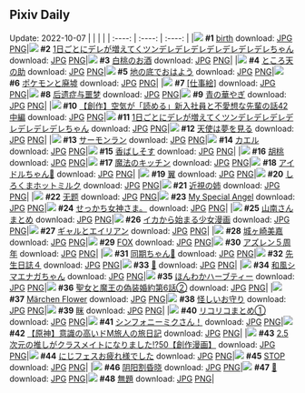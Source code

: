 ## Pixiv Daily
Update: 2022-10-07
|      |      |      |
| :----: | :----: | :----: |
|![](https://pixiv.microyu.workers.dev/c/240x480/img-master/img/2022/10/05/00/00/16/101691159_p0_master1200.jpg) **#1** [birth](https://www.pixiv.net/artworks/101691159) download: [JPG](https://pixiv.microyu.workers.dev/img-original/img/2022/10/05/00/00/16/101691159_p0.jpg) [PNG](https://pixiv.microyu.workers.dev/img-original/img/2022/10/05/00/00/16/101691159_p0.png)|![](https://pixiv.microyu.workers.dev/c/240x480/img-master/img/2022/10/05/00/00/22/101691203_p0_master1200.jpg) **#2** [1日ごとにデレが増えてくツンデレデレデレデレデレデレデレちゃん](https://www.pixiv.net/artworks/101691203) download: [JPG](https://pixiv.microyu.workers.dev/img-original/img/2022/10/05/00/00/22/101691203_p0.jpg) [PNG](https://pixiv.microyu.workers.dev/img-original/img/2022/10/05/00/00/22/101691203_p0.png)|![](https://pixiv.microyu.workers.dev/c/240x480/img-master/img/2022/10/05/00/00/19/101691186_p0_master1200.jpg) **#3** [白桃のお酒](https://www.pixiv.net/artworks/101691186) download: [JPG](https://pixiv.microyu.workers.dev/img-original/img/2022/10/05/00/00/19/101691186_p0.jpg) [PNG](https://pixiv.microyu.workers.dev/img-original/img/2022/10/05/00/00/19/101691186_p0.png)|
|![](https://pixiv.microyu.workers.dev/c/240x480/img-master/img/2022/10/05/00/00/15/101691158_p0_master1200.jpg) **#4** [ところ天の助](https://www.pixiv.net/artworks/101691158) download: [JPG](https://pixiv.microyu.workers.dev/img-original/img/2022/10/05/00/00/15/101691158_p0.jpg) [PNG](https://pixiv.microyu.workers.dev/img-original/img/2022/10/05/00/00/15/101691158_p0.png)|![](https://pixiv.microyu.workers.dev/c/240x480/img-master/img/2022/10/05/07/30/01/101696832_p0_master1200.jpg) **#5** [地の底でおはよう](https://www.pixiv.net/artworks/101696832) download: [JPG](https://pixiv.microyu.workers.dev/img-original/img/2022/10/05/07/30/01/101696832_p0.jpg) [PNG](https://pixiv.microyu.workers.dev/img-original/img/2022/10/05/07/30/01/101696832_p0.png)|![](https://pixiv.microyu.workers.dev/c/240x480/img-master/img/2022/10/06/00/19/01/101713018_p0_master1200.jpg) **#6** [ポケモンと廃墟](https://www.pixiv.net/artworks/101713018) download: [JPG](https://pixiv.microyu.workers.dev/img-original/img/2022/10/06/00/19/01/101713018_p0.jpg) [PNG](https://pixiv.microyu.workers.dev/img-original/img/2022/10/06/00/19/01/101713018_p0.png)|
|![](https://pixiv.microyu.workers.dev/c/240x480/img-master/img/2022/10/05/00/00/13/101691138_p0_master1200.jpg) **#7** [[仕事絵]](https://www.pixiv.net/artworks/101691138) download: [JPG](https://pixiv.microyu.workers.dev/img-original/img/2022/10/05/00/00/13/101691138_p0.jpg) [PNG](https://pixiv.microyu.workers.dev/img-original/img/2022/10/05/00/00/13/101691138_p0.png)|![](https://pixiv.microyu.workers.dev/c/240x480/img-master/img/2022/10/06/13/25/27/101721330_p0_master1200.jpg) **#8** [后遗症与噩梦](https://www.pixiv.net/artworks/101721330) download: [JPG](https://pixiv.microyu.workers.dev/img-original/img/2022/10/06/13/25/27/101721330_p0.jpg) [PNG](https://pixiv.microyu.workers.dev/img-original/img/2022/10/06/13/25/27/101721330_p0.png)|![](https://pixiv.microyu.workers.dev/c/240x480/img-master/img/2022/10/05/09/45/03/101697956_p0_master1200.jpg) **#9** [青の華やぎ](https://www.pixiv.net/artworks/101697956) download: [JPG](https://pixiv.microyu.workers.dev/img-original/img/2022/10/05/09/45/03/101697956_p0.jpg) [PNG](https://pixiv.microyu.workers.dev/img-original/img/2022/10/05/09/45/03/101697956_p0.png)|
|![](https://pixiv.microyu.workers.dev/c/240x480/img-master/img/2022/10/06/18/50/08/101725714_p0_master1200.jpg) **#10** [【創作】空気が「読める」新入社員と不愛想な先輩の話42中編](https://www.pixiv.net/artworks/101725714) download: [JPG](https://pixiv.microyu.workers.dev/img-original/img/2022/10/06/18/50/08/101725714_p0.jpg) [PNG](https://pixiv.microyu.workers.dev/img-original/img/2022/10/06/18/50/08/101725714_p0.png)|![](https://pixiv.microyu.workers.dev/c/240x480/img-master/img/2022/10/06/00/00/01/101712235_p0_master1200.jpg) **#11** [1日ごとにデレが増えてくツンデレデレデレデレデレデレデレちゃん](https://www.pixiv.net/artworks/101712235) download: [JPG](https://pixiv.microyu.workers.dev/img-original/img/2022/10/06/00/00/01/101712235_p0.jpg) [PNG](https://pixiv.microyu.workers.dev/img-original/img/2022/10/06/00/00/01/101712235_p0.png)|![](https://pixiv.microyu.workers.dev/c/240x480/img-master/img/2022/10/06/00/07/56/101712646_p0_master1200.jpg) **#12** [天使は夢を見る](https://www.pixiv.net/artworks/101712646) download: [JPG](https://pixiv.microyu.workers.dev/img-original/img/2022/10/06/00/07/56/101712646_p0.jpg) [PNG](https://pixiv.microyu.workers.dev/img-original/img/2022/10/06/00/07/56/101712646_p0.png)|
|![](https://pixiv.microyu.workers.dev/c/240x480/img-master/img/2022/10/06/00/11/47/101712796_p0_master1200.jpg) **#13** [サーモンラン](https://www.pixiv.net/artworks/101712796) download: [JPG](https://pixiv.microyu.workers.dev/img-original/img/2022/10/06/00/11/47/101712796_p0.jpg) [PNG](https://pixiv.microyu.workers.dev/img-original/img/2022/10/06/00/11/47/101712796_p0.png)|![](https://pixiv.microyu.workers.dev/c/240x480/img-master/img/2022/10/06/00/00/14/101712340_p0_master1200.jpg) **#14** [カエル](https://www.pixiv.net/artworks/101712340) download: [JPG](https://pixiv.microyu.workers.dev/img-original/img/2022/10/06/00/00/14/101712340_p0.jpg) [PNG](https://pixiv.microyu.workers.dev/img-original/img/2022/10/06/00/00/14/101712340_p0.png)|![](https://pixiv.microyu.workers.dev/c/240x480/img-master/img/2022/10/05/00/00/23/101691207_p0_master1200.jpg) **#15** [香ばしそす](https://www.pixiv.net/artworks/101691207) download: [JPG](https://pixiv.microyu.workers.dev/img-original/img/2022/10/05/00/00/23/101691207_p0.jpg) [PNG](https://pixiv.microyu.workers.dev/img-original/img/2022/10/05/00/00/23/101691207_p0.png)|
|![](https://pixiv.microyu.workers.dev/c/240x480/img-master/img/2022/10/05/18/30/01/101704199_p0_master1200.jpg) **#16** [胡桃](https://www.pixiv.net/artworks/101704199) download: [JPG](https://pixiv.microyu.workers.dev/img-original/img/2022/10/05/18/30/01/101704199_p0.jpg) [PNG](https://pixiv.microyu.workers.dev/img-original/img/2022/10/05/18/30/01/101704199_p0.png)|![](https://pixiv.microyu.workers.dev/c/240x480/img-master/img/2022/10/05/20/09/05/101706330_p0_master1200.jpg) **#17** [魔法のキッチン](https://www.pixiv.net/artworks/101706330) download: [JPG](https://pixiv.microyu.workers.dev/img-original/img/2022/10/05/20/09/05/101706330_p0.jpg) [PNG](https://pixiv.microyu.workers.dev/img-original/img/2022/10/05/20/09/05/101706330_p0.png)|![](https://pixiv.microyu.workers.dev/c/240x480/img-master/img/2022/10/06/00/07/11/101712664_p0_master1200.jpg) **#18** [アイドルちゃん💌](https://www.pixiv.net/artworks/101712664) download: [JPG](https://pixiv.microyu.workers.dev/img-original/img/2022/10/06/00/07/11/101712664_p0.jpg) [PNG](https://pixiv.microyu.workers.dev/img-original/img/2022/10/06/00/07/11/101712664_p0.png)|
|![](https://pixiv.microyu.workers.dev/c/240x480/img-master/img/2022/10/05/00/00/10/101691116_p0_master1200.jpg) **#19** [翼](https://www.pixiv.net/artworks/101691116) download: [JPG](https://pixiv.microyu.workers.dev/img-original/img/2022/10/05/00/00/10/101691116_p0.jpg) [PNG](https://pixiv.microyu.workers.dev/img-original/img/2022/10/05/00/00/10/101691116_p0.png)|![](https://pixiv.microyu.workers.dev/c/240x480/img-master/img/2022/10/05/22/38/20/101710002_p0_master1200.jpg) **#20** [しろくまホットミルク](https://www.pixiv.net/artworks/101710002) download: [JPG](https://pixiv.microyu.workers.dev/img-original/img/2022/10/05/22/38/20/101710002_p0.jpg) [PNG](https://pixiv.microyu.workers.dev/img-original/img/2022/10/05/22/38/20/101710002_p0.png)|![](https://pixiv.microyu.workers.dev/c/240x480/img-master/img/2022/10/05/00/03/45/101691416_p0_master1200.jpg) **#21** [近視の姉](https://www.pixiv.net/artworks/101691416) download: [JPG](https://pixiv.microyu.workers.dev/img-original/img/2022/10/05/00/03/45/101691416_p0.jpg) [PNG](https://pixiv.microyu.workers.dev/img-original/img/2022/10/05/00/03/45/101691416_p0.png)|
|![](https://pixiv.microyu.workers.dev/c/240x480/img-master/img/2022/10/05/01/51/47/101693777_p0_master1200.jpg) **#22** [无题](https://www.pixiv.net/artworks/101693777) download: [JPG](https://pixiv.microyu.workers.dev/img-original/img/2022/10/05/01/51/47/101693777_p0.jpg) [PNG](https://pixiv.microyu.workers.dev/img-original/img/2022/10/05/01/51/47/101693777_p0.png)|![](https://pixiv.microyu.workers.dev/c/240x480/img-master/img/2022/10/06/20/25/58/101727778_p0_master1200.jpg) **#23** [My Special Angel](https://www.pixiv.net/artworks/101727778) download: [JPG](https://pixiv.microyu.workers.dev/img-original/img/2022/10/06/20/25/58/101727778_p0.jpg) [PNG](https://pixiv.microyu.workers.dev/img-original/img/2022/10/06/20/25/58/101727778_p0.png)|![](https://pixiv.microyu.workers.dev/c/240x480/img-master/img/2022/10/05/16/09/25/101702017_p0_master1200.jpg) **#24** [せっかち女神さま。](https://www.pixiv.net/artworks/101702017) download: [JPG](https://pixiv.microyu.workers.dev/img-original/img/2022/10/05/16/09/25/101702017_p0.jpg) [PNG](https://pixiv.microyu.workers.dev/img-original/img/2022/10/05/16/09/25/101702017_p0.png)|
|![](https://pixiv.microyu.workers.dev/c/240x480/img-master/img/2022/10/05/23/07/37/101710796_p0_master1200.jpg) **#25** [山南さんまとめ](https://www.pixiv.net/artworks/101710796) download: [JPG](https://pixiv.microyu.workers.dev/img-original/img/2022/10/05/23/07/37/101710796_p0.jpg) [PNG](https://pixiv.microyu.workers.dev/img-original/img/2022/10/05/23/07/37/101710796_p0.png)|![](https://pixiv.microyu.workers.dev/c/240x480/img-master/img/2022/10/05/05/24/33/101695848_p0_master1200.jpg) **#26** [イカから始まる少女漫画](https://www.pixiv.net/artworks/101695848) download: [JPG](https://pixiv.microyu.workers.dev/img-original/img/2022/10/05/05/24/33/101695848_p0.jpg) [PNG](https://pixiv.microyu.workers.dev/img-original/img/2022/10/05/05/24/33/101695848_p0.png)|![](https://pixiv.microyu.workers.dev/c/240x480/img-master/img/2022/10/05/05/27/00/101695869_p0_master1200.jpg) **#27** [ギャルとエイリアン](https://www.pixiv.net/artworks/101695869) download: [JPG](https://pixiv.microyu.workers.dev/img-original/img/2022/10/05/05/27/00/101695869_p0.jpg) [PNG](https://pixiv.microyu.workers.dev/img-original/img/2022/10/05/05/27/00/101695869_p0.png)|
|![](https://pixiv.microyu.workers.dev/c/240x480/img-master/img/2022/10/05/00/00/11/101691127_p0_master1200.jpg) **#28** [城ヶ崎美嘉](https://www.pixiv.net/artworks/101691127) download: [JPG](https://pixiv.microyu.workers.dev/img-original/img/2022/10/05/00/00/11/101691127_p0.jpg) [PNG](https://pixiv.microyu.workers.dev/img-original/img/2022/10/05/00/00/11/101691127_p0.png)|![](https://pixiv.microyu.workers.dev/c/240x480/img-master/img/2022/10/05/17/24/28/101703136_p0_master1200.jpg) **#29** [FOX](https://www.pixiv.net/artworks/101703136) download: [JPG](https://pixiv.microyu.workers.dev/img-original/img/2022/10/05/17/24/28/101703136_p0.jpg) [PNG](https://pixiv.microyu.workers.dev/img-original/img/2022/10/05/17/24/28/101703136_p0.png)|![](https://pixiv.microyu.workers.dev/c/240x480/img-master/img/2022/10/05/00/45/23/101692568_p0_master1200.jpg) **#30** [アズレン５周年](https://www.pixiv.net/artworks/101692568) download: [JPG](https://pixiv.microyu.workers.dev/img-original/img/2022/10/05/00/45/23/101692568_p0.jpg) [PNG](https://pixiv.microyu.workers.dev/img-original/img/2022/10/05/00/45/23/101692568_p0.png)|
|![](https://pixiv.microyu.workers.dev/c/240x480/img-master/img/2022/10/05/00/04/58/101691468_p0_master1200.jpg) **#31** [同期ちゃん👣](https://www.pixiv.net/artworks/101691468) download: [JPG](https://pixiv.microyu.workers.dev/img-original/img/2022/10/05/00/04/58/101691468_p0.jpg) [PNG](https://pixiv.microyu.workers.dev/img-original/img/2022/10/05/00/04/58/101691468_p0.png)|![](https://pixiv.microyu.workers.dev/c/240x480/img-master/img/2022/10/06/17/34/30/101724335_p0_master1200.jpg) **#32** [先生日誌４](https://www.pixiv.net/artworks/101724335) download: [JPG](https://pixiv.microyu.workers.dev/img-original/img/2022/10/06/17/34/30/101724335_p0.jpg) [PNG](https://pixiv.microyu.workers.dev/img-original/img/2022/10/06/17/34/30/101724335_p0.png)|![](https://pixiv.microyu.workers.dev/c/240x480/img-master/img/2022/10/05/00/00/18/101691182_p0_master1200.jpg) **#33** [🍅](https://www.pixiv.net/artworks/101691182) download: [JPG](https://pixiv.microyu.workers.dev/img-original/img/2022/10/05/00/00/18/101691182_p0.jpg) [PNG](https://pixiv.microyu.workers.dev/img-original/img/2022/10/05/00/00/18/101691182_p0.png)|
|![](https://pixiv.microyu.workers.dev/c/240x480/img-master/img/2022/10/05/00/00/04/101691080_p0_master1200.jpg) **#34** [和風シマエナガちゃん](https://www.pixiv.net/artworks/101691080) download: [JPG](https://pixiv.microyu.workers.dev/img-original/img/2022/10/05/00/00/04/101691080_p0.jpg) [PNG](https://pixiv.microyu.workers.dev/img-original/img/2022/10/05/00/00/04/101691080_p0.png)|![](https://pixiv.microyu.workers.dev/c/240x480/img-master/img/2022/10/06/22/56/11/101731624_p0_master1200.jpg) **#35** [ほんわかハーブティー](https://www.pixiv.net/artworks/101731624) download: [JPG](https://pixiv.microyu.workers.dev/img-original/img/2022/10/06/22/56/11/101731624_p0.jpg) [PNG](https://pixiv.microyu.workers.dev/img-original/img/2022/10/06/22/56/11/101731624_p0.png)|![](https://pixiv.microyu.workers.dev/c/240x480/img-master/img/2022/10/05/18/00/10/101703724_p0_master1200.jpg) **#36** [聖女と魔王の偽装婚約第6話②](https://www.pixiv.net/artworks/101703724) download: [JPG](https://pixiv.microyu.workers.dev/img-original/img/2022/10/05/18/00/10/101703724_p0.jpg) [PNG](https://pixiv.microyu.workers.dev/img-original/img/2022/10/05/18/00/10/101703724_p0.png)|
|![](https://pixiv.microyu.workers.dev/c/240x480/img-master/img/2022/10/06/00/00/10/101712303_p0_master1200.jpg) **#37** [Märchen Flower](https://www.pixiv.net/artworks/101712303) download: [JPG](https://pixiv.microyu.workers.dev/img-original/img/2022/10/06/00/00/10/101712303_p0.jpg) [PNG](https://pixiv.microyu.workers.dev/img-original/img/2022/10/06/00/00/10/101712303_p0.png)|![](https://pixiv.microyu.workers.dev/c/240x480/img-master/img/2022/10/06/00/14/28/101712884_p0_master1200.jpg) **#38** [怪しいお守り](https://www.pixiv.net/artworks/101712884) download: [JPG](https://pixiv.microyu.workers.dev/img-original/img/2022/10/06/00/14/28/101712884_p0.jpg) [PNG](https://pixiv.microyu.workers.dev/img-original/img/2022/10/06/00/14/28/101712884_p0.png)|![](https://pixiv.microyu.workers.dev/c/240x480/img-master/img/2022/10/06/13/11/29/101721154_p0_master1200.jpg) **#39** [眯](https://www.pixiv.net/artworks/101721154) download: [JPG](https://pixiv.microyu.workers.dev/img-original/img/2022/10/06/13/11/29/101721154_p0.jpg) [PNG](https://pixiv.microyu.workers.dev/img-original/img/2022/10/06/13/11/29/101721154_p0.png)|
|![](https://pixiv.microyu.workers.dev/c/240x480/img-master/img/2022/10/06/13/00/36/101721013_p0_master1200.jpg) **#40** [リコリコまとめ①](https://www.pixiv.net/artworks/101721013) download: [JPG](https://pixiv.microyu.workers.dev/img-original/img/2022/10/06/13/00/36/101721013_p0.jpg) [PNG](https://pixiv.microyu.workers.dev/img-original/img/2022/10/06/13/00/36/101721013_p0.png)|![](https://pixiv.microyu.workers.dev/c/240x480/img-master/img/2022/10/06/00/00/08/101712292_p0_master1200.jpg) **#41** [シンフォニーミクさん！](https://www.pixiv.net/artworks/101712292) download: [JPG](https://pixiv.microyu.workers.dev/img-original/img/2022/10/06/00/00/08/101712292_p0.jpg) [PNG](https://pixiv.microyu.workers.dev/img-original/img/2022/10/06/00/00/08/101712292_p0.png)|![](https://pixiv.microyu.workers.dev/c/240x480/img-master/img/2022/10/06/19/10/29/101726153_p0_master1200.jpg) **#42** [【原神】意識の高いドM旅人の旅日記](https://www.pixiv.net/artworks/101726153) download: [JPG](https://pixiv.microyu.workers.dev/img-original/img/2022/10/06/19/10/29/101726153_p0.jpg) [PNG](https://pixiv.microyu.workers.dev/img-original/img/2022/10/06/19/10/29/101726153_p0.png)|
|![](https://pixiv.microyu.workers.dev/c/240x480/img-master/img/2022/10/05/00/00/57/101691294_p0_master1200.jpg) **#43** [2.5次元の推しがクラスメイトになりました!?50【創作漫画】](https://www.pixiv.net/artworks/101691294) download: [JPG](https://pixiv.microyu.workers.dev/img-original/img/2022/10/05/00/00/57/101691294_p0.jpg) [PNG](https://pixiv.microyu.workers.dev/img-original/img/2022/10/05/00/00/57/101691294_p0.png)|![](https://pixiv.microyu.workers.dev/c/240x480/img-master/img/2022/10/06/19/36/16/101726646_p0_master1200.jpg) **#44** [にじフェスお疲れ様でした](https://www.pixiv.net/artworks/101726646) download: [JPG](https://pixiv.microyu.workers.dev/img-original/img/2022/10/06/19/36/16/101726646_p0.jpg) [PNG](https://pixiv.microyu.workers.dev/img-original/img/2022/10/06/19/36/16/101726646_p0.png)|![](https://pixiv.microyu.workers.dev/c/240x480/img-master/img/2022/10/05/22/11/30/101709307_p0_master1200.jpg) **#45** [STOP](https://www.pixiv.net/artworks/101709307) download: [JPG](https://pixiv.microyu.workers.dev/img-original/img/2022/10/05/22/11/30/101709307_p0.jpg) [PNG](https://pixiv.microyu.workers.dev/img-original/img/2022/10/05/22/11/30/101709307_p0.png)|
|![](https://pixiv.microyu.workers.dev/c/240x480/img-master/img/2022/10/05/20/43/02/101707123_p0_master1200.jpg) **#46** [阴阳割昏晓](https://www.pixiv.net/artworks/101707123) download: [JPG](https://pixiv.microyu.workers.dev/img-original/img/2022/10/05/20/43/02/101707123_p0.jpg) [PNG](https://pixiv.microyu.workers.dev/img-original/img/2022/10/05/20/43/02/101707123_p0.png)|![](https://pixiv.microyu.workers.dev/c/240x480/img-master/img/2022/10/06/00/04/27/101712578_p0_master1200.jpg) **#47** [👼](https://www.pixiv.net/artworks/101712578) download: [JPG](https://pixiv.microyu.workers.dev/img-original/img/2022/10/06/00/04/27/101712578_p0.jpg) [PNG](https://pixiv.microyu.workers.dev/img-original/img/2022/10/06/00/04/27/101712578_p0.png)|![](https://pixiv.microyu.workers.dev/c/240x480/img-master/img/2022/10/05/00/00/21/101691200_p0_master1200.jpg) **#48** [無題](https://www.pixiv.net/artworks/101691200) download: [JPG](https://pixiv.microyu.workers.dev/img-original/img/2022/10/05/00/00/21/101691200_p0.jpg) [PNG](https://pixiv.microyu.workers.dev/img-original/img/2022/10/05/00/00/21/101691200_p0.png)|
